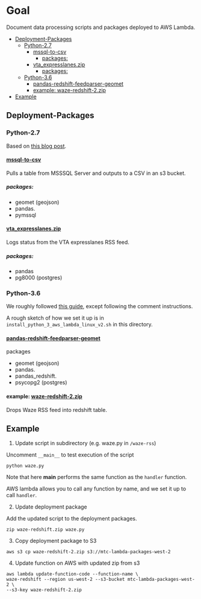 # Goal

Document data processing scripts and packages deployed to AWS Lambda. 

<!-- MarkdownTOC autolink="true" -->

- [Deployment-Packages](#deployment-packages)
	- [Python-2.7](#python-27)
		- [mssql-to-csv](#mssql-to-csv)
			- [packages:](#packages)
		- [vta_expresslanes.zip](#vta_expresslaneszip)
			- [packages:](#packages-1)
	- [Python-3.6](#python-36)
		- [pandas-redshift-feedparser-geomet](#pandas-redshift-feedparser-geomet)
		- [example: waze-redshift-2.zip](#example-waze-redshift-2zip)
- [Example](#example)

<!-- /MarkdownTOC -->


## Deployment-Packages

### Python-2.7

Based on [this blog post](http://www.perrygeo.com/running-python-with-compiled-code-on-aws-lambda.html).

#### [mssql-to-csv](https://s3-us-west-2.amazonaws.com/mtc-lambda-packages-west-2/mssql_to_csv.zip)

Pulls a table from MSSSQL Server and outputs to a CSV in an s3 bucket. 

##### packages:
- geomet (geojson)   
- pandas.  
- pymssql

#### [vta_expresslanes.zip](https://s3-us-west-2.amazonaws.com/mtc-lambda-packages-west-2/vta_expresslanes.zip)

Logs status from the VTA expresslanes RSS feed. 

##### packages:

- pandas    
- pg8000 (postgres)  

### Python-3.6

We roughly followed [this guide](https://gist.github.com/niranjv/f80fc1f488afc49845e2ff3d5df7f83b), except following the comment instructions. 

A rough sketch of how we set it up is in `install_python_3_aws_lambda_linux_v2.sh` in this directory. 

#### [pandas-redshift-feedparser-geomet](https://s3-us-west-2.amazonaws.com/mtc-lambda-packages-west-2/pandas-redshift-feedparser-geomet.zip)

packages 
- geomet (geojson)   
- pandas.  
- pandas_redshift. 
- psycopg2 (postgres)

#### example: [waze-redshift-2.zip](https://s3-us-west-2.amazonaws.com/mtc-lambda-packages-west-2/waze-redshift-2.zip)

Drops Waze RSS feed into redshift table. 

## Example

1) Update script in subdirectory (e.g. waze.py in `/waze-rss`)

Uncomment `__main__` to test execution of the script

```
python waze.py
```

Note that here __main__ performs the same function as the `handler` function. 

AWS lambda allows you to call any function by name, and we set it up to call `handler`. 

2) Update deployment package

Add the updated script to the deployment packages. 

```
zip waze-redshift.zip waze.py
```

3) Copy deployment package to S3

```
aws s3 cp waze-redshift-2.zip s3://mtc-lambda-packages-west-2
```

4) Update function on AWS with updated zip from s3

```
aws lambda update-function-code --function-name \
waze-redshift --region us-west-2 --s3-bucket mtc-lambda-packages-west-2 \
--s3-key waze-redshift-2.zip
```
